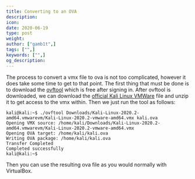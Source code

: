 ```yaml
---
title: Converting to an OVA
description:
icon:
date: 2020-06-19
type: post
weight:
author: ["gamb1t",]
tags: ["",]
keywords: ["",]
og_description:
---
```

The process to convert a vmx file to ova is not too complicated, however it does take some time to get to that point. The first thing that must be done is to download the [ovftool](https://code.vmware.com/web/tool/4.4.0/ovf) which is free after signing in. After ovftool is downloaded, we can download the [official Kali Linux VMWare](https://www.offensive-security.com/kali-linux-vm-vmware-virtualbox-image-download/) file and unzip it to get access to the vmx within. Then we just run the tool as follows:

```
kali@kali:~$ ./ovftool Downloads/Kali-Linux-2020.2-amd64.vmwarevm/Kali-Linux-2020.2-vmware-amd64.vmx kali.ova
Opening VMX source: /home/kali/Downloads/Kali-Linux-2020.2-amd64.vmwarevm/Kali-Linux-2020.2-vmware-amd64.vmx
Opening OVA target: /home/kali/kali.ova
Writing OVA package: /home/kali/kali.ova
Transfer Completed
Completed successfully
kali@kali:~$
```

Then you can use the resulting ova file as you would normally with VirtualBox.

